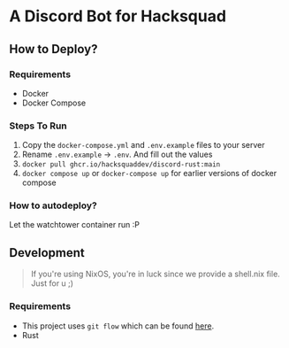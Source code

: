 # A Discord Bot for Hacksquad

## How to Deploy?

### Requirements

- Docker
- Docker Compose

### Steps To Run

1. Copy the `docker-compose.yml` and `.env.example` files to your server
1. Rename `.env.example` -> `.env`. And fill out the values
1. `docker pull ghcr.io/hacksquaddev/discord-rust:main`
1. `docker compose up` or `docker-compose up` for earlier versions of docker compose

### How to autodeploy?

Let the watchtower container run :P

## Development

> If you're using NixOS, you're in luck since we provide a shell.nix file. Just for u ;)

### Requirements

- This project uses `git flow` which can be found [here](https://github.com/petervanderdoes/gitflow-avh).
- Rust
